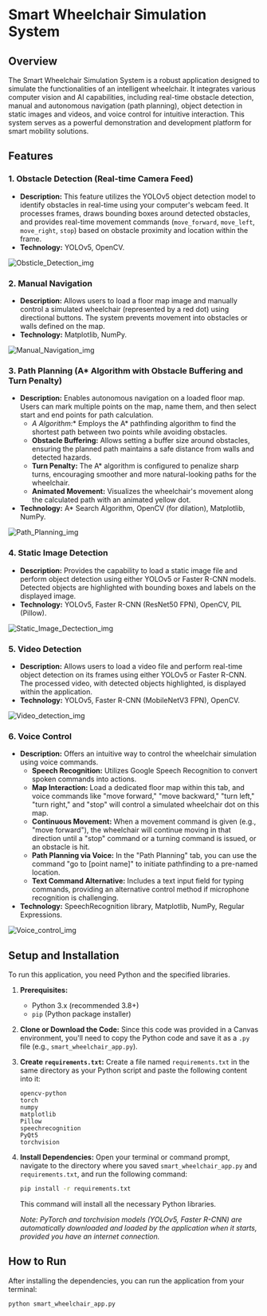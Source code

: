 # Smart Wheelchair Simulation System

## Overview
The Smart Wheelchair Simulation System is a robust application designed to simulate the functionalities of an intelligent wheelchair. It integrates various computer vision and AI capabilities, including real-time obstacle detection, manual and autonomous navigation (path planning), object detection in static images and videos, and voice control for intuitive interaction. This system serves as a powerful demonstration and development platform for smart mobility solutions.

## Features

### 1. Obstacle Detection (Real-time Camera Feed)
* **Description:** This feature utilizes the YOLOv5 object detection model to identify obstacles in real-time using your computer's webcam feed. It processes frames, draws bounding boxes around detected obstacles, and provides real-time movement commands (`move_forward`, `move_left`, `move_right`, `stop`) based on obstacle proximity and location within the frame.
* **Technology:** YOLOv5, OpenCV.

![Obsticle_Detection_img](Images/Obsticle_Detection_img.png "Obsticle_Detection")

### 2. Manual Navigation
* **Description:** Allows users to load a floor map image and manually control a simulated wheelchair (represented by a red dot) using directional buttons. The system prevents movement into obstacles or walls defined on the map.
* **Technology:** Matplotlib, NumPy.

![Manual_Navigation_img](Images/Manual_Navigation_img.png "Manual_Navigation")

### 3. Path Planning (A* Algorithm with Obstacle Buffering and Turn Penalty)
* **Description:** Enables autonomous navigation on a loaded floor map. Users can mark multiple points on the map, name them, and then select start and end points for path calculation.
    * **A* Algorithm:** Employs the A* pathfinding algorithm to find the shortest path between two points while avoiding obstacles.
    * **Obstacle Buffering:** Allows setting a buffer size around obstacles, ensuring the planned path maintains a safe distance from walls and detected hazards.
    * **Turn Penalty:** The A* algorithm is configured to penalize sharp turns, encouraging smoother and more natural-looking paths for the wheelchair.
    * **Animated Movement:** Visualizes the wheelchair's movement along the calculated path with an animated yellow dot.
* **Technology:** A* Search Algorithm, OpenCV (for dilation), Matplotlib, NumPy.

![Path_Planning_img](Images/Path_Planning_img.png "Path_Planning_img")

### 4. Static Image Detection
* **Description:** Provides the capability to load a static image file and perform object detection using either YOLOv5 or Faster R-CNN models. Detected objects are highlighted with bounding boxes and labels on the displayed image.
* **Technology:** YOLOv5, Faster R-CNN (ResNet50 FPN), OpenCV, PIL (Pillow).

![Static_Image_Dectection_img](Images/Static_Image_Dectection_img.png "Static_Image_Dectection_img")

### 5. Video Detection
* **Description:** Allows users to load a video file and perform real-time object detection on its frames using either YOLOv5 or Faster R-CNN. The processed video, with detected objects highlighted, is displayed within the application.
* **Technology:** YOLOv5, Faster R-CNN (MobileNetV3 FPN), OpenCV.

![Video_detection_img](Images/Video_detection_img.png "Video_detection_img")

### 6. Voice Control
* **Description:** Offers an intuitive way to control the wheelchair simulation using voice commands.
    * **Speech Recognition:** Utilizes Google Speech Recognition to convert spoken commands into actions.
    * **Map Interaction:** Load a dedicated floor map within this tab, and voice commands like "move forward," "move backward," "turn left," "turn right," and "stop" will control a simulated wheelchair dot on this map.
    * **Continuous Movement:** When a movement command is given (e.g., "move forward"), the wheelchair will continue moving in that direction until a "stop" command or a turning command is issued, or an obstacle is hit.
    * **Path Planning via Voice:** In the "Path Planning" tab, you can use the command "go to [point name]" to initiate pathfinding to a pre-named location.
    * **Text Command Alternative:** Includes a text input field for typing commands, providing an alternative control method if microphone recognition is challenging.
* **Technology:** SpeechRecognition library, Matplotlib, NumPy, Regular Expressions.

![Voice_control_img](Images/Voice_control_img.png "Voice_control_img")

## Setup and Installation

To run this application, you need Python and the specified libraries.

1.  **Prerequisites:**
    * Python 3.x (recommended 3.8+)
    * `pip` (Python package installer)

2.  **Clone or Download the Code:**
    Since this code was provided in a Canvas environment, you'll need to copy the Python code and save it as a `.py` file (e.g., `smart_wheelchair_app.py`).

3.  **Create `requirements.txt`:**
    Create a file named `requirements.txt` in the same directory as your Python script and paste the following content into it:

    ```
    opencv-python
    torch
    numpy
    matplotlib
    Pillow
    speechrecognition
    PyQt5
    torchvision
    ```

4.  **Install Dependencies:**
    Open your terminal or command prompt, navigate to the directory where you saved `smart_wheelchair_app.py` and `requirements.txt`, and run the following command:

    ```bash
    pip install -r requirements.txt
    ```
    This command will install all the necessary Python libraries.

    *Note: PyTorch and torchvision models (YOLOv5, Faster R-CNN) are automatically downloaded and loaded by the application when it starts, provided you have an internet connection.*

## How to Run

After installing the dependencies, you can run the application from your terminal:

```bash
python smart_wheelchair_app.py
